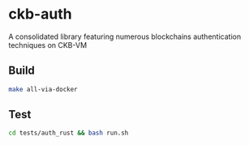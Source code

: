 # ckb-auth
A consolidated library featuring numerous blockchains authentication techniques on CKB-VM


## Build

``` bash
make all-via-docker
```



## Test

```bash
cd tests/auth_rust && bash run.sh
```
